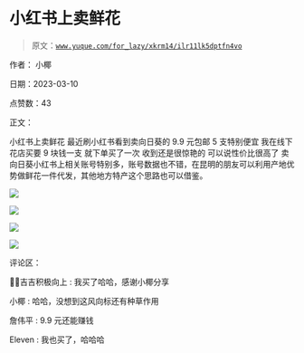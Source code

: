 # 小红书上卖鲜花

> 原文：[`www.yuque.com/for_lazy/xkrm14/ilr11lk5dptfn4vo`](https://www.yuque.com/for_lazy/xkrm14/ilr11lk5dptfn4vo)

作者： 小椰 

日期：2023-03-10 

点赞数：43 

正文： 

小红书上卖鲜花 最近刷小红书看到卖向日葵的 9.9 元包邮 5 支特别便宜 我在线下花店买要 9 块钱一支 就下单买了一次 收到还是很惊艳的 可以说性价比很高了 卖向日葵小红书上相关账号特别多，账号数据也不错，在昆明的朋友可以利用产地优势做鲜花一件代发，其他地方特产这个思路也可以借鉴。 

![](img/341aec0753cca1ef96c21fcf4af0e9a2.png) 

![](img/48bd2e95c68fcc096b9b12547cd4c40d.png)  

![](img/0c8a7b29871f15196f2fef6a9e05dd27.png)  

![](img/f6862de829b2694d1f62b85630e89dbb.png)  

评论区： 

💪🏻吉吉积极向上 : 我买了哈哈，感谢小椰分享 

小椰 : 哈哈，没想到这风向标还有种草作用 

詹伟平 : 9.9 元还能赚钱 

Eleven : 我也买了，哈哈哈 

